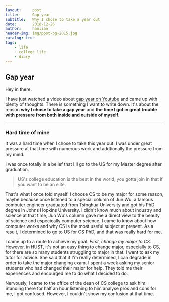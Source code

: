```yaml
---
layout:     post
title:      Gap year
subtitle:   Why I chose to take a year out
date:       2018-12-26
author:     hanlian
header-img: img/post-bg-2015.jpg
catalog: true
tags:
    - life
    - college life
    - diary
---
```


## Gap year
Hey in there.

I have just watched a video about [gap year on Youtube](https://youtu.be/SsuQA3-__WU) and came up with plenty of thoughts. There is something I want to write down. It's about the reason **why I chose to take a gap year** and **the time I got in great trouble with pressure from both inside and outside of myself**.
***
### Hard time of mine
It was a hard time when I chose to take this year out. I was under great pressure at that time with numerous work and addtionally the pressure from my mind.

I was once totally in a belief that I'll go to the US for my Master degree after graduation. 
> US's college education is the best in the world, you gotta join in that if you want to be an elite.

That's what I once told myself. I choose CS to be my major for some reason, maybe because once listened to a special column of Jun Wu, a famous computer engineer graduated from Tsinghua University and got his PhD degree in Johns Hopkins University. I didn't know much about industry and science at that time, Jun Wu's column gave me a direct view to the beauty of science and especically computer science. I came to know about how computer works and why CS is the most useful subject at present. As a result, I determined to go to US for CS PhD, and that was really hard for me.

I came up to a route to achieve my goal. *First, change my major to CS.* However, in HUST, it's not an easy thing to change major, especially to CS, for there are so many students struggling to major in that. I went to ask my tutor for advice. She said that if I'm really determined, I can degrade in order to take the major changing exam. I spent a week asking my senior students who had changed their major for help. They told me their experiences and encourged me to do what I decided to do.

Nervously, I came to the office of the dean of CS college to ask him. Standing there for half an hour listening to him analyse pros and cons for me, I got confused. However, I couldn't show my confusion at that time.
